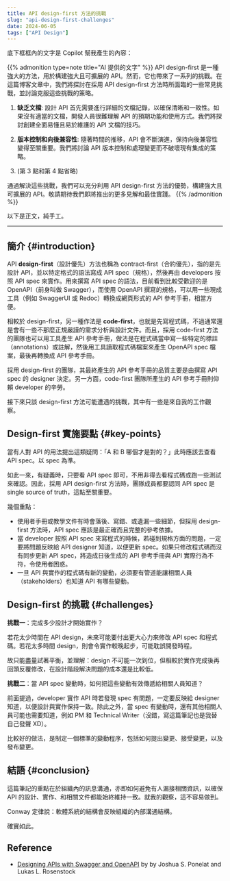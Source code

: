 ```yaml
---
title: API design-first 方法的挑戰
slug: "api-design-first-challenges"
date: 2024-06-05
tags: ["API Design"]
---
```


底下框框內的文字是 Copilot 幫我產生的內容：

{{% admonition type=note title="AI 提供的文字" %}}
API design-first 是一種強大的方法，用於構建強大且可擴展的 API。然而，它也帶來了一系列的挑戰。在這篇博客文章中，我們將探討在採用 API design-first 方法時所面臨的一些常見挑戰，並討論克服這些挑戰的策略。

1. **缺乏文檔**: 設計 API 首先需要進行詳細的文檔記錄，以確保清晰和一致性。如果沒有適當的文檔，開發人員很難理解 API 的預期功能和使用方式。我們將探討創建全面易懂且易於維護的 API 文檔的技巧。

2. **版本控制和向後兼容性**: 隨著時間的推移，API 會不斷演進，保持向後兼容性變得至關重要。我們將討論 API 版本控制和處理變更而不破壞現有集成的策略。

3. (第 3 點和第 4 點省略)

通過解決這些挑戰，我們可以充分利用 API design-first 方法的優勢，構建強大且可擴展的 API。敬請期待我們即將推出的更多見解和最佳實踐。
{{% /admonition %}}

以下是正文，純手工。

---

## 簡介 {#introduction}

API **design-first**（設計優先）方法也稱為 contract-first（合約優先），指的是先設計 API，並以特定格式的語法寫成 API spec（規格），然後再由 developers 按照 API spec 來實作。用來撰寫 API spec 的語法，目前看到比較受歡迎的是 OpenAPI（前身叫做 Swagger），而使用 OpenAPI 撰寫的規格，可以用一些現成工具（例如 SwaggerUI 或 Redoc）轉換成網頁形式的 API 參考手冊，相當方便。

相較於 design-first，另一種作法是 **code-first**，也就是先寫程式碼，不過通常還是會有一些不那麼正規嚴謹的需求分析與設計文件。而且，採用 code-first 方法的團隊也可以用工具產生 API 參考手冊，做法是在程式碼當中寫一些特定的標註（annotations）或註解，然後用工具讀取程式碼檔案來產生 OpenAPI spec  檔案，最後再轉換成 API 參考手冊。

採用 design-first 的團隊，其最終產生的 API 參考手冊的品質主要是由撰寫 API spec 的 designer 決定。另一方面，code-first 團隊所產生的 API 參考手冊則仰賴 developer 的辛勞。

接下來只談 design-first 方法可能遭遇的挑戰，其中有一些是來自我的工作觀察。

## Design-first 實施要點 {#key-points}

當有人對 API 的用法提出這類疑問：「A 和 B 哪個才是對的？」此時應該去查看 API spec。以 spec 為準。

如此一來，有疑義時，只要看 API spec 即可，不用非得去看程式碼或跑一些測試來確認。因此，採用 API design-first 方法時，團隊成員都要認同 API spec 是 single source of truth，這點至關重要。

幾個重點：

- 使用者手冊或教學文件有時會落後、寫錯、或遺漏一些細節，但採用 design-first 方法時，API spec 應該是最正確而且完整的參考依據。
- 當 developer 按照 API spec 來寫程式的時候，若碰到規格方面的問題，一定要將問題反映給 API designer 知道，以便更新 spec。如果只修改程式碼而沒有同步更新 API spec，將造成日後生成的 API 參考手冊與 API 實際行為不符，令使用者困惑。
- 一旦 API 與實作的程式碼有新的變動，必須要有管道能讓相關人員（stakeholders）也知道 API 有哪些變動。

## Design-first 的挑戰 {#challenges}

**挑戰一**：完成多少設計才開始實作？

若花太少時間在 API design，未來可能要付出更大心力來修改 API spec 和程式碼。若花太多時間 design，則會令實作較晚起步，可能耽誤開發時程。

故只能盡量試著平衡，並理解：design 不可能一次到位，但相較於實作完成後再回頭反覆修改，在設計階段解決問題的成本還是比較低。

**挑戰二**：當 API spec 變動時，如何把這些變動有效傳遞給相關人員知道？

前面提過，developer 實作 API 時若發現 spec 有問題，一定要反映給 designer 知道，以便設計與實作保持一致。除此之外，當 spec 有變動時，還有其他相關人員可能也需要知道，例如 PM 和 Technical Writer（沒錯，寫這篇筆記也是我替自己發聲 XD）。

比較好的做法，是制定一個標準的變動程序，包括如何提出變更、接受變更，以及發布變更。

## 結語 {#conclusion}

這篇筆記的重點在於組織內的訊息溝通，亦即如何避免有人漏接相關資訊，以確保 API 的設計、實作、和相關文件都能始終維持一致。就我的觀察，這不容易做到。

Conway 定律說：軟體系統的結構會反映組織的內部溝通結構。

確實如此。

## Reference

- [Designing APIs with Swagger and OpenAPI](https://www.amazon.com/Designing-Swagger-OpenAPI-Joshua-Ponelat/dp/1617296287) by by Joshua S. Ponelat and Lukas L. Rosenstock 